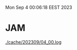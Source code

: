 Mon Sep  4 00:06:18 EEST 2023
# JAM
<a href='./cache/202309/04_00.log'>./cache/202309/04_00.log</a>
